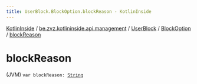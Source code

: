 ```yaml
---
title: UserBlock.BlockOption.blockReason - KotlinInside
---
```


[KotlinInside](../../../index.html) / [be.zvz.kotlininside.api.management](../../index.html) / [UserBlock](../index.html) / [BlockOption](index.html) / [blockReason](./block-reason.html)

# blockReason

(JVM) `var blockReason: `[`String`](https://kotlinlang.org/api/latest/jvm/stdlib/kotlin/-string/index.html)